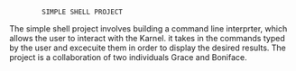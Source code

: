 			SIMPLE SHELL PROJECT

The simple shell project involves building a command line interprter, which allows the user to interact with the Karnel. it takes in the commands typed by the user and excecuite them in order to display the desired results. The project is a collaboration of two individuals Grace and Boniface.
